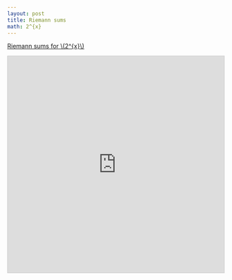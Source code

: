 ```yaml
---
layout: post
title: Riemann sums
math: 2^{x}
---
```


[Riemann sums for \\(2^{x}\\)](https://www.desmos.com/calculator/ifa9pxlpor)

<iframe src="https://www.desmos.com/calculator/ifa9pxlpor?embed" width="500" height="500" style="border: 1px solid #ccc" frameborder=0></iframe>

